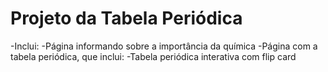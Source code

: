 # Projeto da Tabela Periódica

-Inclui:
    -Página informando sobre a importância da química
    -Página com a tabela periódica, que inclui:
        -Tabela periódica interativa com flip card
